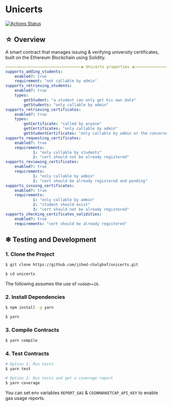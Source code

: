 # Unicerts

[![Actions Status](https://github.com/jihed-chalghaf/unicerts/workflows/CI/badge.svg)](https://github.com/jihed-chalghaf/unicerts/actions)

## ☆ Overview

A smart contract that manages issuing & verifying university certificates, built on the Ethereum Blockchain using Solidity.
```yaml
⸻⸻⸻⸻⸻⸻⸻⮞ Unicerts properties ⮜⸻⸻⸻⸻⸻⸻⸻
supports_adding_students:
    enabled?: true
	requirement: "not callable by admin"
supports_retrieving_students:
    enabled?: true
    types:
        getStudent: "a student can only get his own data"
        getStudents: "only callable by admin"
supports_retrieving_certificates:
    enabled?: true
	types:
        getCertificate: "called by anyone"
        getCertificates: "only callable by admin"
        getStudentCertificates: "only callable by admin or the concerned student"
supports_requesting_certificates:
    enabled?: true
	requirements:
            1: "only callable by students"
            2: "cert should not be already registered"
supports_reviewing_certificates:
    enabled?: true
	requirements:
            1: "only callable by admin"
            2: "cert should be already registered and pending"
supports_issuing_certificates:
    enabled?: true
	requirements:
            1: "only callable by admin"
            2: "student should exist"
            3: "cert should not be already registered"
supports_checking_certificates_validities:
    enabled?: true
	requirements: "cert should be already registered"
```

## ❄ Testing and Development

### 1. Clone the Project

```bash
$ git clone https://github.com/jihed-chalghaf/unicerts.git

$ cd unicerts
```

The following assumes the use of `node@>=16`.

### 2. Install Dependencies

```bash
$ npm install -g yarn

$ yarn
```

### 3. Compile Contracts

```bash
$ yarn compile
```

### 4. Test Contracts

```bash
# Option 1: Run tests
$ yarn test
```

```bash
# Option 2: Run tests and get a coverage report
$ yarn coverage
```

You can set env variables `REPORT_GAS` & `COINMARKETCAP_API_KEY` to enable gas usage reports.
